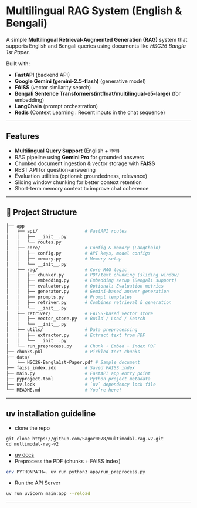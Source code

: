 # Multilingual RAG System (English & Bengali)

A simple **Multilingual Retrieval-Augmented Generation (RAG)** system that supports English and Bengali queries using documents like *HSC26 Bangla 1st Paper*.

Built with:
- **FastAPI** (backend API)
- **Google Gemini (gemini-2.5-flash)** (generative model)
- **FAISS** (vector similarity search)
- **Bengali Sentence Transformers(intfloat/multilingual-e5-large)** (for embedding)
- **LangChain** (prompt orchestration)
- **Redis** (Context Learning : Recent inputs in the chat sequence)

---

## Features

- **Multilingual Query Support** (English + বাংলা)
- RAG pipeline using **Gemini Pro** for grounded answers
- Chunked document ingestion & vector storage with **FAISS**
- REST API for question-answering
- Evaluation utilities (optional: groundedness, relevance)
- Sliding window chunking for better context retention
- Short-term memory context to improve chat coherence

---

## 📁 Project Structure

```bash
├── app
│   ├── api/                  # FastAPI routes
│   │   ├── __init__.py
│   │   └── routes.py
│   ├── core/                 # Config & memory (LangChain)
│   │   ├── config.py         # API keys, model configs
│   │   ├── memory.py         # Memory setup
│   │   └── __init__.py
│   ├── rag/                  # Core RAG logic
│   │   ├── chunker.py        # PDF/text chunking (sliding window)
│   │   ├── embedding.py      # Embedding setup (Bengali support)
│   │   ├── evaluator.py      # Optional: Evaluation metrics
│   │   ├── generator.py      # Gemini-based answer generation
│   │   ├── prompts.py        # Prompt templates
│   │   ├── retriver.py       # Combines retrieval & generation
│   │   └── __init__.py
│   ├── retriver/             # FAISS-based vector store
│   │   ├── vector_store.py   # Build / Load / Search
│   │   └── __init__.py
│   ├── utils/                # Data preprocessing
│   │   ├── extractor.py      # Extract text from PDF
│   │   └── __init__.py
│   └── run_preprocess.py     # Chunk + Embed + Index PDF
├── chunks.pkl                # Pickled text chunks
├── data/
│   └── HSC26-Bangla1st-Paper.pdf # Sample document
├── faiss_index.idx           # Saved FAISS index
├── main.py                   # FastAPI app entry point
├── pyproject.toml            # Python project metadata
├── uv.lock                   # `uv` dependency lock file
└── README.md                 # You’re here!
```
---

## uv installation guideline


- clone the repo 
```
git clone https://github.com/Sagor0078/multimodal-rag-v2.git
cd multimodal-rag-v2
```
- [uv docs](https://docs.astral.sh/uv)
- Preprocess the PDF (chunks + FAISS index)
```bash
env PYTHONPATH=. uv run python3 app/run_preprocess.py
```
- Run the API Server
```bash
uv run uvicorn main:app --reload
```
---
